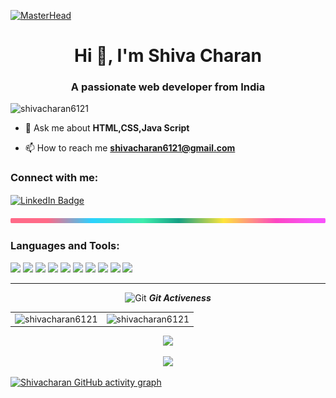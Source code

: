 [![MasterHead](https://chkskills.com/wp-content/uploads/2020/04/PNC-Animated-Banners.gif)](https://rishavchanda.io)

<h1 align="center">Hi 👋, I'm Shiva Charan</h1>
<h3 align="center">A passionate web developer from India</h3>

<p align="left"> <img src="https://komarev.com/ghpvc/?username=shivacharan6121&label=Profile%20views&color=0e75b6&style=flat" alt="shivacharan6121" /> </p>

- 💬 Ask me about **HTML,CSS,Java Script**

- 📫 How to reach me **shivacharan6121@gmail.com**

<h3 align="left">Connect with me:</h3>
<p align="left">
<a href="https://linkedin.com/in/poloju shivacharan" target="blank"> 
    <img align="center" src="https://img.shields.io/badge/LinkedIn-blue?style=for-the-badge&logo=linkedin&logoColor=white" alt="LinkedIn Badge"/>
</a>  
</p>

<img src="https://github.com/ArshErgon/ArshErgon/blob/main/assets/header/lineBar.png" width="100%" height="8px"/>

<h3 align="left">Languages and Tools:</h3>
<p align="left"> 

[![](https://img.shields.io/badge/C--A8B9CC?style=for-the-badge&logo=C)](#)
[![](https://img.shields.io/badge/Python--3776AB?style=for-the-badge&logo=Python)](#) 
[![](https://img.shields.io/badge/Java--4479A1?style=for-the-badge&logo=Java)](#) 
[![](https://img.shields.io/badge/php--777BB4?style=for-the-badge&logo=php)](#) 
[![](https://img.shields.io/badge/html--E34F26?style=for-the-badge&logo=HTML5)](#) 
[![](https://img.shields.io/badge/CSS--1572B6?style=for-the-badge&logo=CSS3)](#) 
[![](https://img.shields.io/badge/JavaScript--F7DF1E?style=for-the-badge&logo=JavaScript)](#) 
[![](https://img.shields.io/badge/Bootstrap--7952B3?style=for-the-badge&logo=Bootstrap)](#) 
[![](https://img.shields.io/badge/MySQL--4479A1?style=for-the-badge&logo=MySQL)](#) 
[![](https://img.shields.io/badge/Linux--FCC624?style=for-the-badge&logo=Linux)](#)

  
  
<hr>
<p align="center">
<img src="https://media.giphy.com/media/W5eoZHPpUx9sapR0eu/giphy.gif" width="30px" alt="Git"/>&nbsp;<i><b>Git Activeness</b></i></p>


<table cellpadding="0">
  <tr style="padding: 0">
    <!-- GitHub Stats Card -->  
    <td valign="top"><img height="200" src="https://github-readme-stats.vercel.app/api?username=shivacharan6121&show_icons=true&locale=en&theme=radical#gh-dark-mode-only" alt="shivacharan6121"/></td>
    <!-- GitHub Top Language Card -->
    <td valign="top"><img height="200" src="https://github-readme-stats.vercel.app/api/top-langs/?username=shivacharan6121&show_icons=true&locale=en&layout=compact&theme=radical&custom_title=Languages" alt="shivacharan6121" /></td>
  </tr>
</table>



<p align="center">
  <img src="https://github-readme-streak-stats.herokuapp.com?user=shivacharan6121&&theme=dark&show_icons=true)](https://git.io/streak-stats" /> 

<p align="center">
  <img src="https://capsule-render.vercel.app/api?type=waving&color=gradient&height=150&width=100%&section=footer"/>
</p>

[![Shivacharan GitHub activity graph](https://github-readme-activity-graph.vercel.app/graph?username=shivacharan6121&theme=high-contrast)](https://github.com/ashutosh00710/github-readme-activity-graph)



